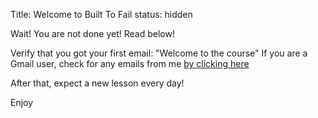 Title: Welcome to Built To Fail
status: hidden

Wait! You are not done yet! Read below!

Verify that you got your first email: "Welcome to the course"
If you are a Gmail user, check for any emails from me [by clicking here](https://mail.google.com/mail/u/0/#search/me%40jon.io)

After that, expect a new lesson every day!

Enjoy
  
